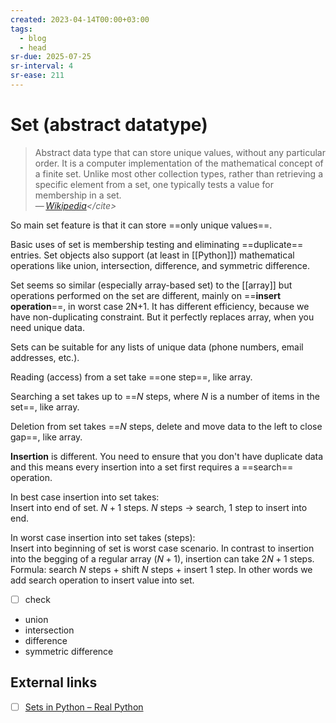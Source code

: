 ```yaml
---
created: 2023-04-14T00:00+03:00
tags:
  - blog
  - head
sr-due: 2025-07-25
sr-interval: 4
sr-ease: 211
---
```


# Set (abstract datatype)

> Abstract data type that can store unique values, without any particular order. It is a computer implementation of the mathematical concept of a finite set. Unlike most other collection types, rather than retrieving a specific element from a set, one typically tests a value for membership in a set.\
> — <cite>[Wikipedia](https://en.wikipedia.org/wiki/Set_(abstract_data_type))</cite>

So main set feature is that it can store ==only unique values==. <!--SR:!2024-09-13,17,259-->

Basic uses of set is membership testing and eliminating ==duplicate== entries. Set objects also support (at least in [[Python]]) mathematical operations like union, intersection, difference, and symmetric difference. <!--SR:!2024-10-12,28,239-->

Set seems so similar (especially array-based set) to the [[array]] but operations performed on the set are different, mainly on ==**insert operation**==, in worst case 2N+1. It has different efficiency, because we have non-duplicating constraint. But it perfectly replaces array, when you need unique data. <!--SR:!2024-09-08,11,240-->

Sets can be suitable for any lists of unique data (phone numbers, email addresses, etc.).

Reading (access) from a set take ==one step==, like array. <!--SR:!2024-09-23,34,266-->

Searching a set takes up to ==$N$ steps, where $N$ is a number of items in the set==, like array.

Deletion from set takes ==$N$ steps, delete and move data to the left to close gap==, like array.

**Insertion** is different. You need to ensure that you don't have duplicate data and this means every insertion into a set first requires a ==search== operation. <!--SR:!2024-09-07,5,237-->

In best case insertion into set takes:
<br class="f">
Insert into end of set. $N + 1$ steps. $N$ steps → search, 1 step to insert into end. <!--SR:!2024-09-19,7,206-->

In worst case insertion into set takes (steps):
<br class="f">
Insert into beginning of set is worst case scenario. In contrast to insertion into the begging of a regular array ($N+1$), insertion can take $2N + 1$ steps. Formula: search $N$ steps + shift $N$ steps + insert 1 step. In other words we add search operation to insert value into set. <!--SR:!2024-09-14,4,179-->

- [ ] check

- union
- intersection
- difference
- symmetric difference

## External links

- [ ] [Sets in Python – Real Python](https://realpython.com/python-sets/)
